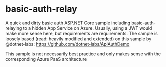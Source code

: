 # basic-auth-relay

A quick and dirty basic auth ASP.NET Core sample including basic-auth-relaying to a hidden App Service on Azure. Usually, using a JWT would make more sense here, but requirements are requirements. The sample is loosely based (read: heavily modified and extended) on this sample by @dotnet-labs: https://github.com/dotnet-labs/ApiAuthDemo

This sample is not necessarily best practice and only makes sense with the corresponding Azure PaaS architecture
